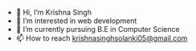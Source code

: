 - 👋 Hi, I’m Krishna Singh 
- 👀 I’m interested in web development
- 🌱 I’m currently pursuing B.E in Computer Science
- 📫 How to reach krishnasinghsolanki05@gmail.com
  

<!---
Krishna55555555/Krishna55555555 is a ✨ special ✨ repository because its `README.md` (this file) appears on your GitHub profile.
You can click the Preview link to take a look at your changes.
--->
